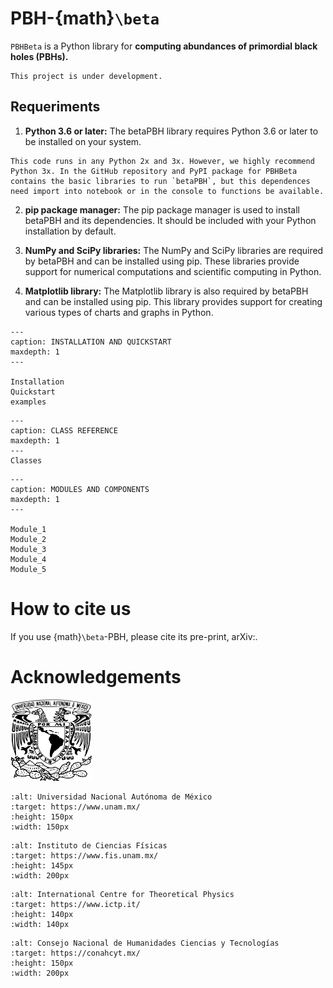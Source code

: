 # PBH-{math}`\beta`

`PBHBeta` is a Python library for **computing abundances of primordial black holes 
(PBHs).** 


```{warning}
This project is under development.
```

## Requeriments

1. **Python 3.6 or later:** The betaPBH library requires Python 3.6 or later to be installed on your system.

```{note}
This code runs in any Python 2x and 3x. However, we highly recommend Python 3x. In the GitHub repository and PyPI package for PBHBeta contains the basic libraries to run `betaPBH`, but this dependences need import into notebook or in the console to functions be available.
```

2. **pip package manager:** The pip package manager is used to install betaPBH and its dependencies. It should be included with your Python installation by default.

3. **NumPy and SciPy libraries:** The NumPy and SciPy libraries are required by betaPBH and can be installed using pip. These libraries provide support for numerical computations and scientific computing in Python.

4. **Matplotlib library:** The Matplotlib library is also required by betaPBH and can be installed using pip. This library provides support for creating various types of charts and graphs in Python.


```{toctree}
---
caption: INSTALLATION AND QUICKSTART
maxdepth: 1
---

Installation
Quickstart
examples
```

```{toctree}
---
caption: CLASS REFERENCE
maxdepth: 1 
---
Classes
```

```{toctree}
---
caption: MODULES AND COMPONENTS
maxdepth: 1
---

Module_1
Module_2
Module_3
Module_4
Module_5
```


# How to cite us

If you use {math}`\beta`-PBH, please cite its pre-print, arXiv:.


# Acknowledgements

<img src="img/UNAM.png" target="https://www.unam.mx/" alt="UNAM" height="130px" width="130px" class="bg-primary">


```{figure} img/UNAM.png
:alt: Universidad Nacional Autónoma de México
:target: https://www.unam.mx/
:height: 150px
:width: 150px
```

```{figure} img/ICF.png
:alt: Instituto de Ciencias Físicas
:target: https://www.fis.unam.mx/
:height: 145px
:width: 200px
```

```{figure} img/ICTP.svg
:alt: International Centre for Theoretical Physics
:target: https://www.ictp.it/
:height: 140px
:width: 140px
```

```{figure} img/CONAHCYT.svg
:alt: Consejo Nacional de Humanidades Ciencias y Tecnologías
:target: https://conahcyt.mx/
:height: 150px
:width: 200px
```
